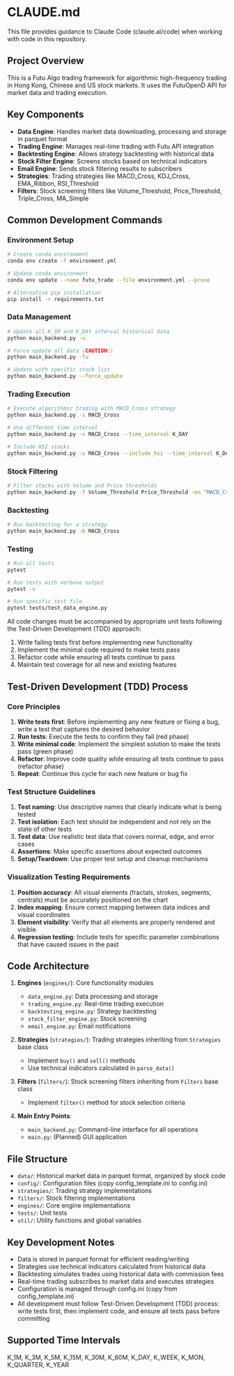 # CLAUDE.md

This file provides guidance to Claude Code (claude.ai/code) when working with code in this repository.

## Project Overview

This is a Futu Algo trading framework for algorithmic high-frequency trading in Hong Kong, Chinese and US stock markets. It uses the FutuOpenD API for market data and trading execution.

## Key Components

- **Data Engine**: Handles market data downloading, processing and storage in parquet format
- **Trading Engine**: Manages real-time trading with Futu API integration
- **Backtesting Engine**: Allows strategy backtesting with historical data
- **Stock Filter Engine**: Screens stocks based on technical indicators
- **Email Engine**: Sends stock filtering results to subscribers
- **Strategies**: Trading strategies like MACD_Cross, KDJ_Cross, EMA_Ribbon, RSI_Threshold
- **Filters**: Stock screening filters like Volume_Threshold, Price_Threshold, Triple_Cross, MA_Simple

## Common Development Commands

### Environment Setup
```bash
# Create conda environment
conda env create -f environment.yml

# Update conda environment
conda env update --name futu_trade --file environment.yml --prune

# Alternative pip installation
pip install -r requirements.txt
```

### Data Management
```bash
# Update all K_1M and K_DAY interval historical data
python main_backend.py -u

# Force update all data (CAUTION!)
python main_backend.py -fu

# Update with specific stock list
python main_backend.py --force_update
```

### Trading Execution
```bash
# Execute algorithmic trading with MACD_Cross strategy
python main_backend.py -s MACD_Cross

# Use different time interval
python main_backend.py -s MACD_Cross --time_interval K_DAY

# Include HSI stocks
python main_backend.py -s MACD_Cross --include_hsi --time_interval K_DAY
```

### Stock Filtering
```bash
# Filter stocks with Volume and Price thresholds
python main_backend.py -f Volume_Threshold Price_Threshold -en "MACD_Cross_Technique" -m HK CHINA
```

### Backtesting
```bash
# Run backtesting for a strategy
python main_backend.py -b MACD_Cross
```

### Testing
```bash
# Run all tests
pytest

# Run tests with verbose output
pytest -v

# Run specific test file
pytest tests/test_data_engine.py
```

All code changes must be accompanied by appropriate unit tests following the Test-Driven Development (TDD) approach:
1. Write failing tests first before implementing new functionality
2. Implement the minimal code required to make tests pass
3. Refactor code while ensuring all tests continue to pass
4. Maintain test coverage for all new and existing features

## Test-Driven Development (TDD) Process

### Core Principles
1. **Write tests first**: Before implementing any new feature or fixing a bug, write a test that captures the desired behavior
2. **Run tests**: Execute the tests to confirm they fail (red phase)
3. **Write minimal code**: Implement the simplest solution to make the tests pass (green phase)
4. **Refactor**: Improve code quality while ensuring all tests continue to pass (refactor phase)
5. **Repeat**: Continue this cycle for each new feature or bug fix

### Test Structure Guidelines
1. **Test naming**: Use descriptive names that clearly indicate what is being tested
2. **Test isolation**: Each test should be independent and not rely on the state of other tests
3. **Test data**: Use realistic test data that covers normal, edge, and error cases
4. **Assertions**: Make specific assertions about expected outcomes
5. **Setup/Teardown**: Use proper test setup and cleanup mechanisms

### Visualization Testing Requirements
1. **Position accuracy**: All visual elements (fractals, strokes, segments, centrals) must be accurately positioned on the chart
2. **Index mapping**: Ensure correct mapping between data indices and visual coordinates
3. **Element visibility**: Verify that all elements are properly rendered and visible
4. **Regression testing**: Include tests for specific parameter combinations that have caused issues in the past

## Code Architecture

1. **Engines** (`engines/`): Core functionality modules
   - `data_engine.py`: Data processing and storage
   - `trading_engine.py`: Real-time trading execution
   - `backtesting_engine.py`: Strategy backtesting
   - `stock_filter_engine.py`: Stock screening
   - `email_engine.py`: Email notifications

2. **Strategies** (`strategies/`): Trading strategies inheriting from `Strategies` base class
   - Implement `buy()` and `sell()` methods
   - Use technical indicators calculated in `parse_data()`

3. **Filters** (`filters/`): Stock screening filters inheriting from `Filters` base class
   - Implement `filter()` method for stock selection criteria

4. **Main Entry Points**:
   - `main_backend.py`: Command-line interface for all operations
   - `main.py`: (Planned) GUI application

## File Structure
- `data/`: Historical market data in parquet format, organized by stock code
- `config/`: Configuration files (copy config_template.ini to config.ini)
- `strategies/`: Trading strategy implementations
- `filters/`: Stock filtering implementations
- `engines/`: Core engine implementations
- `tests/`: Unit tests
- `util/`: Utility functions and global variables

## Key Development Notes

- Data is stored in parquet format for efficient reading/writing
- Strategies use technical indicators calculated from historical data
- Backtesting simulates trades using historical data with commission fees
- Real-time trading subscribes to market data and executes strategies
- Configuration is managed through config.ini (copy from config_template.ini)
- All development must follow Test-Driven Development (TDD) process: write tests first, then implement code, and ensure all tests pass before committing

## Supported Time Intervals
K_1M, K_3M, K_5M, K_15M, K_30M, K_60M, K_DAY, K_WEEK, K_MON, K_QUARTER, K_YEAR